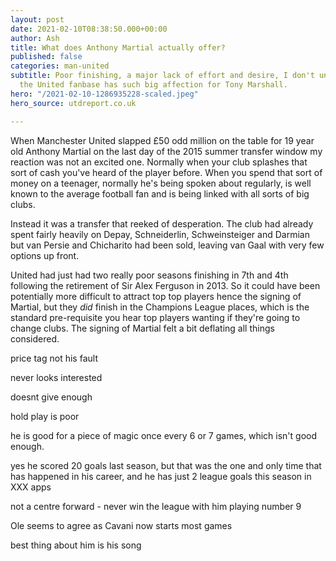 ```yaml
---
layout: post
date: 2021-02-10T08:38:50.000+00:00
author: Ash
title: What does Anthony Martial actually offer?
published: false
categories: man-united
subtitle: Poor finishing, a major lack of effort and desire, I don't understand why
  the United fanbase has such big affection for Tony Marshall.
hero: "/2021-02-10-1286935228-scaled.jpeg"
hero_source: utdreport.co.uk

---
```

When Manchester United slapped £50 odd million on the table for 19 year old Anthony Martial on the last day of the 2015 summer transfer window my reaction was not an excited one. Normally when your club splashes that sort of cash you've heard of the player before. When you spend that sort of money on a teenager, normally he's being spoken about regularly, is well known to the average football fan and is being linked with all sorts of big clubs.

Instead it was a transfer that reeked of desperation. The club had already spent fairly heavily on Depay, Schneiderlin, Schweinsteiger and Darmian but van Persie and Chicharito had been sold, leaving van Gaal with very few options up front.

United had just had two really poor seasons finishing in 7th and 4th following the retirement of Sir Alex Ferguson in 2013. So it could have been potentially more difficult to attract top top players hence the signing of Martial, but they _did_ finish in the Champions League places, which is the standard pre-requisite you hear top players wanting if they're going to change clubs. The signing of Martial felt a bit deflating all things considered.

price tag not his fault

never looks interested

doesnt give enough

hold play is poor

he is good for a piece of magic once every 6 or 7 games, which isn't good enough.

yes he scored 20 goals last season, but that was the one and only time that has happened in his career, and he has just 2 league goals this season in XXX apps

not a centre forward - never win the league with him playing number 9

Ole seems to agree as Cavani now starts most games

best thing about him is his song